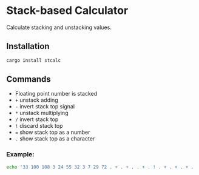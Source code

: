# Stack-based Calculator

Calculate stacking and unstacking values.

## Installation

```sh
cargo install stcalc
```

## Commands

- Floating point number is stacked
- `+` unstack adding
- `-` invert stack top signal
- `*` unstack multiplying
- `/` invert stack top
- `!` discard stack top
- `=` show stack top as a number
- `.` show stack top as a character

### Example:

```sh
echo '33 100 108 3 24 55 32 3 7 29 72 . + . + . . + . ! . + . + . + . ! . ! . ! . .' | stcalc
```
